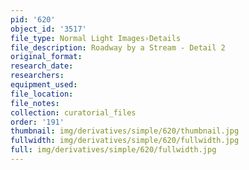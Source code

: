 ```yaml
---
pid: '620'
object_id: '3517'
file_type: Normal Light Images›Details
file_description: Roadway by a Stream - Detail 2
original_format:
research_date:
researchers:
equipment_used:
file_location:
file_notes:
collection: curatorial_files
order: '191'
thumbnail: img/derivatives/simple/620/thumbnail.jpg
fullwidth: img/derivatives/simple/620/fullwidth.jpg
full: img/derivatives/simple/620/fullwidth.jpg
---
```

